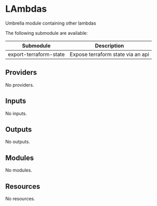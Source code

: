 # LAmbdas
Umbrella module containing other lambdas


The following submodule are available:

| Submodule       | Description                         |
| --------------- | ----------------------------------- |
| export-terraform-state  | Expose terraform state via an api    |


<!-- BEGIN_TF_DOCS -->
<!-- NOTE: This section is generated by terraform-docs                      -->
<!--       Please make your changes before the `BEGIN_TF_DOCS` yaml comment -->

<!-- markdownlint-disable MD033 -->

## Providers

No providers.

## Inputs

No inputs.

## Outputs

No outputs.

## Modules

No modules.

## Resources

No resources.
<!-- END_TF_DOCS -->
